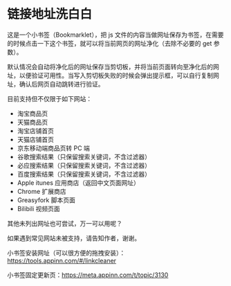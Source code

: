 链接地址洗白白
===

这是一个小书签（Bookmarklet），把 js 文件的内容当做网址保存为书签，在需要的时候点击一下这个书签，就可以将当前网页的网址净化（去除不必要的 get 参数）。

默认情况会自动将净化后的网址保存当剪切板，并将当前页面转向至净化后的网址，以便验证可用性。当写入剪切板失败的时候会弹出提示框，可以自行复制网址，确认后网页自动跳转进行验证。

目前支持但不仅限于如下网站：

* 淘宝商品页
* 天猫商品页
* 淘宝店铺首页
* 天猫店铺首页
* 京东移动端商品页转 PC 端
* 谷歌搜索结果（只保留搜索关键词，不含过滤器）
* 必应搜索结果（只保留搜索关键词，不含过滤器）
* 百度搜索结果（只保留搜索关键词，不含过滤器）
* Apple itunes 应用商店（返回中文页面网址）
* Chrome 扩展商店
* Greasyfork 脚本页面
* Bilibili 视频页面

其他未列出网址也可尝试，万一可以用呢？

如果遇到常见网站未被支持，请告知作者，谢谢。

小书签安装网址（可以很方便的拖拽安装）：https://tools.appinn.com/#/linkcleaner

小书签固定更新页：https://meta.appinn.com/t/topic/3130